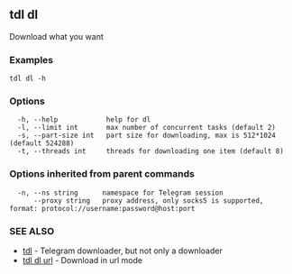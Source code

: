 ## tdl dl

Download what you want

### Examples

```
tdl dl -h
```

### Options

```
  -h, --help            help for dl
  -l, --limit int       max number of concurrent tasks (default 2)
  -s, --part-size int   part size for downloading, max is 512*1024 (default 524288)
  -t, --threads int     threads for downloading one item (default 8)
```

### Options inherited from parent commands

```
  -n, --ns string      namespace for Telegram session
      --proxy string   proxy address, only socks5 is supported, format: protocol://username:password@host:port
```

### SEE ALSO

* [tdl](tdl.md)	 - Telegram downloader, but not only a downloader
* [tdl dl url](tdl_dl_url.md)	 - Download in url mode

